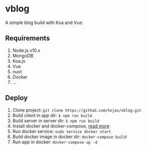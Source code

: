 # vblog

A simple blog build with Koa and Vue.

## Requirements

1. Node.js v10.x
2. MongoDB
3. Koa.js
4. Vue
5. nuxt
6. Docker
7. ...

## Deploy

1. Clone project: `git clone https://github.com/hojas/vblog.git`
2. Build client in app dir: `$ npm run build`
3. Build server in server dir: `$ npm run build`
4. Install docker and docker-compose, [read more](https://www.docker.com/)
5. Run docker service: `sudo service docker start`
6. Build docker image in docker dir: `docker-compose build`
7. Run app in docker: `docker-compose up -d`
